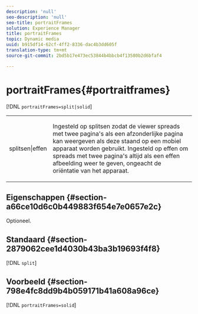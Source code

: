 ```yaml
---
description: 'null'
seo-description: 'null'
seo-title: portraitFrames
solution: Experience Manager
title: portraitFrames
topic: Dynamic media
uuid: b915df14-62cf-4ff2-8336-dac4b3dd605f
translation-type: tm+mt
source-git-commit: 2bd5b17e473ec53844b4bbcb4f13580b2d6bfaf4

---
```



# portraitFrames{#portraitframes}

[!DNL `portraitFrames=split|solid`]

<table id="table_1D425B7685D448459CD3FE8D683C813C"> 
 <tbody> 
  <tr> 
   <td colname="col1"> <p> <span class="codeph"> splitsen|effen</span> </p> </td> 
   <td colname="col2"> <p>Ingesteld op <span class="codeph"> splitsen</span> zodat de viewer spreads met twee pagina's als een afzonderlijke pagina kan weergeven als deze staand op een mobiel apparaat worden gebruikt. Ingesteld op <span class="codeph"> effen</span> om spreads met twee pagina's altijd als een effen afbeelding weer te geven, ongeacht de oriëntatie van het apparaat. </p> </td> 
  </tr> 
 </tbody> 
</table>

## Eigenschappen {#section-a66ce10d6c0b449883f654e7e0657e2c}

Optioneel.

## Standaard {#section-2879062cee1d4030b43ba3b19693f4f8}

[!DNL `split`]

## Voorbeeld {#section-798e4fc8dd9b4b059171b41a608a96ce}

[!DNL `portraitFrames=solid`]
